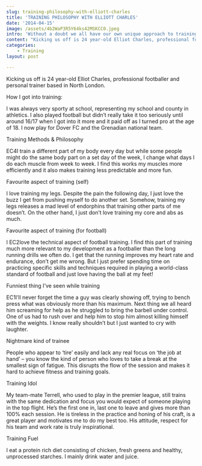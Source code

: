 ```yaml
---
slug: training-philosophy-with-elliott-charles
title: 'TRAINING PHILOSOPHY WITH ELLIOTT CHARLES'
date: '2014-04-15'
image: /assets/4b2WaP3R5Y64ks42MSKCC0.jpeg
intro: 'Without a doubt we all have our own unique approach to training; from why we train to the mentality we adopt while we train. The Training Philosophy Series will showcase a range of people who will share with us their own methods of training, what they love about training, what they find challenging, what helps them push through the pain barrier and some of the lighter moments they’ve experienced during their training sessions.'
content: "Kicking us off is 24 year-old Elliot Charles, professional footballer and personal trainer based in North London.\n\nHow I got into training:\n\nI was always very sporty at school, representing my school and county in athletics.  I also played football but didn’t really take it too seriously until around 16/17 when I got into it more and it paid off as I turned pro at the age of 18.  I now play for Dover FC and the Grenadian national team.\n\nTraining Methods & Philosophy\n\nEC4I train a different part of my body every day but while some people might do the same body part on a set day of the week, I change what days I do each muscle from week to week.  I find this works my muscles more efficiently and it also makes training less predictable and more fun.\n\nFavourite aspect of training (self)\n\nI love training my legs. Despite the pain the following day, I just love the buzz I get from pushing myself to do another set. Somehow, training my legs releases a mad level of endorphins that training other parts of me doesn’t. On the other hand, I just don’t love training my core and abs as much.\n\nFavourite aspect of training (for football)\n\nI EC2love the technical aspect of football training. I find this part of training much more relevant to my development as a footballer than the long running drills we often do. I get that the running improves my heart rate and endurance, don’t get me wrong. But I just prefer spending time on practicing specific skills and techniques required in playing a world-class standard of football and just love having the ball at my feet!\n\nFunniest thing I’ve seen while training\n\nEC1I’ll never forget the time a guy was clearly showing off, trying to bench press what was obviously more than his maximum.  Next thing we all heard him screaming for help as he struggled to bring the barbell under control.  One of us had to rush over and help him to stop him almost killing himself with the weights.  I know really shouldn’t but I just wanted to cry with laughter.\n\nNightmare kind of trainee\n\nPeople who appear to ‘tire’ easily and lack any real focus on ‘the job at hand’ –  you know the kind of person who loves to take a break at the smallest sign of fatigue.  This disrupts the flow of the session and makes it hard to achieve fitness and training goals.\n\nTraining Idol\n\nMy team-mate Terrell, who used to play in the premier league, still trains with the same dedication and focus you would expect of someone playing in the top flight.  He’s the first one in, last one to leave and gives more than 100% each session.  He is tireless in the practice and honing of his craft, is a great player and motivates me to do my best too.  His attitude, respect for his team and work rate is truly inspirational.\n\nTraining Fuel\n\nI eat a protein rich diet consisting of chicken, fresh greens and healthy, unprocessed starches. I mainly drink water and juice."
categories:
    - Training
layout: post

---
```


Kicking us off is 24 year-old Elliot Charles, professional footballer and personal trainer based in North London.

How I got into training:

I was always very sporty at school, representing my school and county in athletics.  I also played football but didn’t really take it too seriously until around 16/17 when I got into it more and it paid off as I turned pro at the age of 18.  I now play for Dover FC and the Grenadian national team.

Training Methods & Philosophy

EC4I train a different part of my body every day but while some people might do the same body part on a set day of the week, I change what days I do each muscle from week to week.  I find this works my muscles more efficiently and it also makes training less predictable and more fun.

Favourite aspect of training (self)

I love training my legs. Despite the pain the following day, I just love the buzz I get from pushing myself to do another set. Somehow, training my legs releases a mad level of endorphins that training other parts of me doesn’t. On the other hand, I just don’t love training my core and abs as much.

Favourite aspect of training (for football)

I EC2love the technical aspect of football training. I find this part of training much more relevant to my development as a footballer than the long running drills we often do. I get that the running improves my heart rate and endurance, don’t get me wrong. But I just prefer spending time on practicing specific skills and techniques required in playing a world-class standard of football and just love having the ball at my feet!

Funniest thing I’ve seen while training

EC1I’ll never forget the time a guy was clearly showing off, trying to bench press what was obviously more than his maximum.  Next thing we all heard him screaming for help as he struggled to bring the barbell under control.  One of us had to rush over and help him to stop him almost killing himself with the weights.  I know really shouldn’t but I just wanted to cry with laughter.

Nightmare kind of trainee

People who appear to ‘tire’ easily and lack any real focus on ‘the job at hand’ –  you know the kind of person who loves to take a break at the smallest sign of fatigue.  This disrupts the flow of the session and makes it hard to achieve fitness and training goals.

Training Idol

My team-mate Terrell, who used to play in the premier league, still trains with the same dedication and focus you would expect of someone playing in the top flight.  He’s the first one in, last one to leave and gives more than 100% each session.  He is tireless in the practice and honing of his craft, is a great player and motivates me to do my best too.  His attitude, respect for his team and work rate is truly inspirational.

Training Fuel

I eat a protein rich diet consisting of chicken, fresh greens and healthy, unprocessed starches. I mainly drink water and juice.